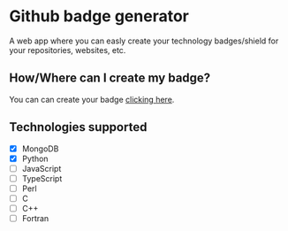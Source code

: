 # Github badge generator
A web app where you can easly create your technology badges/shield for your repositories, websites, etc.

## How/Where can I create my badge?
You can can create your badge [clicking here](https://kykal.github.io/github-badge-generator/).

## Technologies supported
- [x] MongoDB
- [x] Python
- [ ] JavaScript
- [ ] TypeScript
- [ ] Perl
- [ ] C
- [ ] C++
- [ ] Fortran
